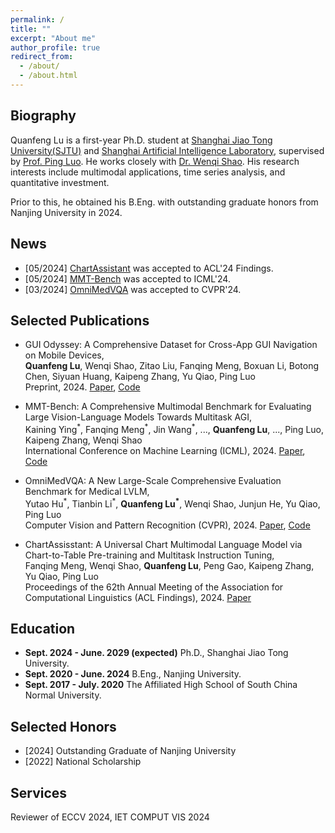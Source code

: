 ```yaml
---
permalink: /
title: ""
excerpt: "About me"
author_profile: true
redirect_from: 
  - /about/
  - /about.html
---
```

## Biography

Quanfeng Lu is a first-year Ph.D. student at [Shanghai Jiao Tong University(SJTU)](https://www.sjtu.edu.cn/) and [Shanghai Artificial Intelligence Laboratory](https://www.shlab.org.cn/), supervised by [Prof. Ping Luo](http://luoping.me/). He works closely with [Dr. Wenqi Shao](https://wqshao126.github.io/). His research interests include multimodal applications, time series analysis, and quantitative investment.

Prior to this, he obtained his B.Eng. with outstanding graduate honors from Nanjing University in 2024.

## News

* [05/2024] [ChartAssistant](https://arxiv.org/abs/2401.02384) was accepted to ACL'24 Findings.
* [05/2024] [MMT-Bench](https://arxiv.org/abs/2404.16006) was accepted to ICML'24.
* [03/2024] [OmniMedVQA](https://arxiv.org/abs/2402.09181) was accepted to CVPR'24.

## Selected Publications

* GUI Odyssey: A Comprehensive Dataset for Cross-App GUI Navigation on Mobile Devices,  
  **Quanfeng Lu**, Wenqi Shao, Zitao Liu, Fanqing Meng, Boxuan Li, Botong Chen, Siyuan Huang, Kaipeng Zhang, Yu Qiao, Ping Luo  
  Preprint, 2024. [Paper](https://arxiv.org/abs/2406.08451), [Code](https://github.com/OpenGVLab/GUI-Odyssey)

* MMT-Bench: A Comprehensive Multimodal Benchmark for Evaluating Large Vision-Language Models Towards Multitask AGI,  
Kaining Ying<sup>\*</sup>, Fanqing Meng<sup>\*</sup>, Jin Wang<sup>\*</sup>, ..., **Quanfeng Lu**, ..., Ping Luo, Kaipeng Zhang, Wenqi Shao  
 International Conference on Machine Learning (ICML), 2024. [Paper](https://arxiv.org/abs/2404.16006), [Code](https://github.com/OpenGVLab/MMT-Bench)

* OmniMedVQA: A New Large-Scale Comprehensive Evaluation Benchmark for Medical LVLM,  
Yutao Hu<sup>\*</sup>, Tianbin Li<sup>\*</sup>, **Quanfeng Lu<sup>\*</sup>**, Wenqi Shao, Junjun He, Yu Qiao, Ping Luo  
 Computer Vision and Pattern Recognition (CVPR), 2024. [Paper](https://arxiv.org/abs/2402.09181), [Code](https://github.com/OpenGVLab/Multi-Modality-Arena/tree/main/MedicalEval)

* ChartAssisstant: A Universal Chart Multimodal Language Model via Chart-to-Table Pre-training and Multitask Instruction Tuning,  
Fanqing Meng, Wenqi Shao, **Quanfeng Lu**, Peng Gao, Kaipeng Zhang, Yu Qiao, Ping Luo  
  Proceedings of the 62th Annual Meeting of the Association for Computational Linguistics (ACL Findings), 2024.
  [Paper](https://arxiv.org/abs/2401.02384)

## Education
* **Sept. 2024 - June. 2029 (expected)** Ph.D., Shanghai Jiao Tong University.
* **Sept. 2020 - June. 2024** B.Eng., Nanjing University.
* **Sept. 2017 - July. 2020** The Affiliated High School of South China Normal University.

## Selected Honors
* \[2024\] Outstanding Graduate of Nanjing University
* \[2022\] National Scholarship

## Services
Reviewer of ECCV 2024, IET COMPUT VIS 2024
